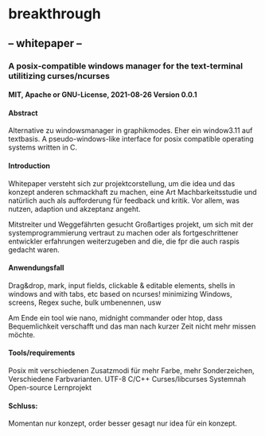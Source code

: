 # breakthrough
## – whitepaper – 
### A posix-compatible windows manager for the text-terminal utilitizing curses/ncurses
#### MIT, Apache or GNU-License, 2021-08-26 Version 0.0.1

#### Abstract
Alternative zu windowsmanager in graphikmodes. Eher ein window3.11 auf textbasis. A pseudo-windows-like interface for posix compatible operating systems written in C.

#### Introduction 
Whitepaper versteht sich zur projektcorstellung, um die idea und das konzept anderen schmackhaft zu machen, eine Art Machbarkeitsstudie und natürlich auch als aufforderung für feedback und kritik. Vor allem, was nutzen, adaption und akzeptanz angeht. 

Mitstreiter und Weggefährten gesucht
Großartiges projekt, um sich mit der systemprogrammierung vertraut zu machen oder als fortgeschrittener entwickler erfahrungen weiterzugeben and die, die fpr die auch raspis gedacht waren.

#### Anwendungsfall
Drag&drop, mark, input fields, clickable & editable elements, shells in windows and with tabs, etc based on ncurses! minimizing Windows, screens, Regex suche, bulk umbenennen, usw

Am Ende ein tool wie nano, midnight commander oder htop, dass Bequemlichkeit verschafft und das man nach kurzer Zeit nicht mehr missen möchte. 

#### Tools/requirements
Posix mit verschiedenen Zusatzmodi für mehr Farbe, mehr Sonderzeichen, 
Verschiedene Farbvarianten. 
UTF-8
C/C++
Curses/libcurses
Systemnah
Open-source
Lernprojekt

#### Schluss: 
Momentan nur konzept, order besser gesagt nur idea für ein konzept. 

